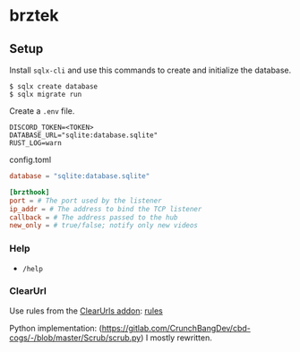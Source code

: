 # brztek

## Setup

Install `sqlx-cli` and use this commands to create and initialize the database.

    $ sqlx create database
    $ sqlx migrate run

Create a `.env` file.

    DISCORD_TOKEN=<TOKEN>
    DATABASE_URL="sqlite:database.sqlite"
    RUST_LOG=warn

config.toml
```toml
database = "sqlite:database.sqlite"

[brzthook]
port = # The port used by the listener
ip_addr = # The address to bind the TCP listener
callback = # The address passed to the hub
new_only = # true/false; notify only new videos
```

### Help
- `/help`

### ClearUrl

Use rules from the [ClearUrls addon](https://github.com/ClearURLs/Addon):
[rules](https://rules2.clearurls.xyz/data.minify.json)

Python implementation: (https://gitlab.com/CrunchBangDev/cbd-cogs/-/blob/master/Scrub/scrub.py) I mostly rewritten.
